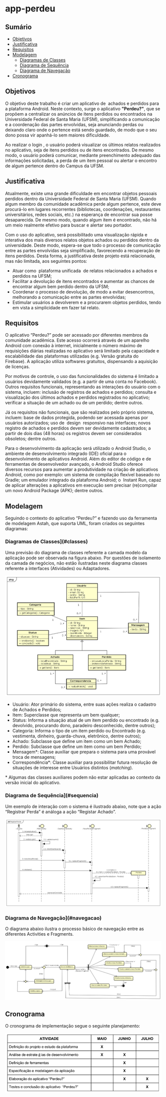 # app-perdeu

## Sumário

- [Objetivos](#objetivos)
- [Justificativa](#justificativa)
- [Requisitos](#requisitos)
- [Modelagem](#Modelagem)
	- [Diagramas de Classes](#classes)
	- [Diagrama de Sequência](#sequencia)
	- [Diagrama de Navegação](#navegacao)
- [Cronograma](#cronograma)

## Objetivos

O objetivo deste trabalho é criar um aplicativo de ​ achados e perdidos para a plataforma Android. Neste contexto, surge o aplicativo <b>"​Perdeu?​"</b>, que se propõem a centralizar os anúncios de itens perdidos ou encontrados na Universidade Federal de Santa Maria (UFSM), simplificando a comunicação e a coordenação das partes envolvidas, seja anunciando perdas ou deixando claro onde o pertence está sendo guardado, de modo que o seu dono possa vir apanhá-lo sem maiores dificuldade.

Ao realizar o login ​, o usuário poderá visualizar os últimos relatos realizados no aplicativo, seja de itens perdidos ou de itens encontrados. De mesmo modo, o usuário poderá comunicar, mediante preenchimento adequado das informações solicitadas, a perda de um item pessoal ou alertar o encontro de algum pertence dentro do Campus da UFSM.

## Justificativa

Atualmente, existe uma grande dificuldade em encontrar objetos pessoais perdidos dentro da Universidade Federal de Santa Maria (UFSM). Quando algum membro da comunidade acadêmica perde algum pertence, este deve procurá-lo em lugares recorrentes (bibliotecas, coordenações, restaurantes universitários, redes sociais, etc.) na esperança de encontrar sua posse desaparecida. De mesmo modo, quando algum item é encontrado, não há um meio realmente efetivo para buscar e alertar seu portador.

Com o uso do aplicativo, será possibilitado uma visualização rápida e interativa dos mais diversos relatos objetos achados ou perdidos dentro da universidade. Deste modo, espera-se que todo o processo de comunicação entre as partes envolvidas seja simplificado, favorecendo a recuperação de itens perdidos. Desta forma, a justificativa deste projeto está relacionada, mas não limitada, aos seguintes pontos:

- Atuar como ​ plataforma unificada ​ de relatos relacionados a achados e perdidos na UFSM;
- Facilitar a devolução de itens encontrados e aumentar as chances de encontrar algum bem perdido dentro da UFSM;
- Coordenar o processo de devolução, de modo a evitar desencontros, melhorando a comunicação entre as partes envolvidas;
- Estimular usuários a devolverem e a procurarem objetos perdidos, tendo em vista a simplicidade em fazer tal relato.

## Requisitos

O aplicativo “Perdeu?” pode ser acessado por diferentes membros da comunidade acadêmica. Este acesso ocorrerá através de um aparelho Android com conexão à internet, inicialmente o número máximo de requisições diárias realizadas no aplicativo será limitado pela capacidade e escalabilidade das plataformas utilizadas (e.g. Versão gratuita do ​ Firebase). A aplicação utiliza softwares gratuitos, dispensando a aquisição de licenças.

Por motivos de controle, o uso das funcionalidades do sistema é limitado a usuários devidamente validados (e.g. a partir de uma conta no Facebook). Outros requisitos funcionais, representando as interações do usuário com o sistema, incluem: inclusão de registros de achados e perdidos; consulta e visualização dos últimos achados e perdidos registrados no aplicativo; verificar a situação de um achado ou de um perdido; dentre outros. ​ 

Já os requisitos não funcionais, que são realizados pelo próprio sistema, incluem: base de dados protegida, podendo ser acessada apenas por usuários autorizados; uso de ​ design ​ responsivo nas interfaces; novos registro de achados e perdidos devem ser devidamente cadastrados; a partir de dois dias (48 horas) os registros devem ser considerados obsoletos; dentre outros.

Para o desenvolvimento da aplicação será utilizado o Android Studio, o ambiente de desenvolvimento integrado (IDE) oficial para o desenvolvimento de aplicativos Android. Além do editor de código e de ferramentas de desenvolvedor avançado, o Android Studio oferece diversos recursos para aumentar a produtividade na criação de aplicativos Android, como por exemplo: um sistema de compilação flexível baseado no Gradle; um emulador integrado da plataforma Android; o ​ Instant Run, capaz de aplicar alterações a aplicativos em execução sem precisar (re)compilar um novo ​Android Package ​(APK); dentre outros.

## Modelagem

Seguindo o contexto do aplicativo “Perdeu?” e fazendo uso da ferramenta de modelagem Astah, que suporta UML, foram criados os seguintes diagramas:

<a name="classes"></a>
### Diagramas de Classes](#classes)

Uma previsão do diagrama de classes referente a camada modelo da aplicação pode ser observada na figura abaixo. Por questões de isolamento da camada de negócios, não estão ilustradas neste diagrama classes referente a interfaces (Atividades) ou Adaptadores.

<p class="center">
	<img src="docs/modeling/ClassDiagram.png" />
</p>

- Usuário: Ator primário do sistema, entre suas ações realiza o cadastro de Achados e Perdidos;
- Item: Superclasse que representa um bem qualquer;
- Status: Informa a situação atual de um item perdido ou encontrado (e.g. devolvido, procurando dono, paradeiro desconhecido, dentre outros);
- Categoria: Informa o tipo de um item perdido ou Encontrado (e.g. vestimenta, dinheiro, guarda-chuva, eletrônico, dentre outros);
- Achado: Subclasse que define um item como um bem Achado;
- Perdido: Subclasse que define um item como um bem Perdido;
- Mensagem*: Classe auxiliar que prepara o sistema para uma provável troca de mensagens;
- Correspondência*: Classe auxiliar para possibilitar futura resolução de situações de interesse entre Usuários distintos (<em>matching</em>).

\* Algumas das classes auxiliares podem não estar aplicadas ao contexto da versão inicial do aplicativo.

<a name="sequencia"></a>
### Diagrama de Sequência](#sequencia)

Um exemplo de interação com o sistema é ilustrado abaixo, note que a ação “Registrar Perda” é análoga a ação “Registar Achado”.

<p class="center">
	<img src="docs/modeling/SequenceDiagram.png" />
</p>

<a name="navegacao"></a>
### Diagrama de Navegação](#navegacao)

O diagrama abaixo ilustra o processo básico de navegação entre as diferentes Activities ​e Fragments.

<p class="center">
	<img src="docs/modeling/StatemachineDiagram.png" />
</p>

## Cronograma

O cronograma de implementação segue o seguinte planejamento:

<p class="center">
	<img src="docs/cronograma.png" />
</p>
